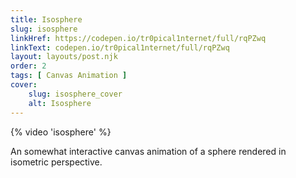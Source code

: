 ```yaml
---
title: Isosphere
slug: isosphere
linkHref: https://codepen.io/tr0pical1nternet/full/rqPZwq
linkText: codepen.io/tr0pical1nternet/full/rqPZwq
layout: layouts/post.njk
order: 2
tags: [ Canvas Animation ]
cover:
    slug: isosphere_cover
    alt: Isosphere
---
```

{% video 'isosphere' %}

An somewhat interactive canvas animation of a sphere rendered in isometric perspective.
